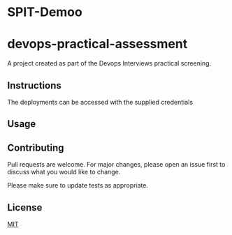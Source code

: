 # SPIT-Demoo

# devops-practical-assessment

A project created as part of the Devops Interviews practical screening.

## Instructions

The deployments can be accessed with the supplied credentials 

## Usage



## Contributing
Pull requests are welcome. For major changes, please open an issue first to discuss what you would like to change.

Please make sure to update tests as appropriate.

## License
[MIT](https://choosealicense.com/licenses/mit/)